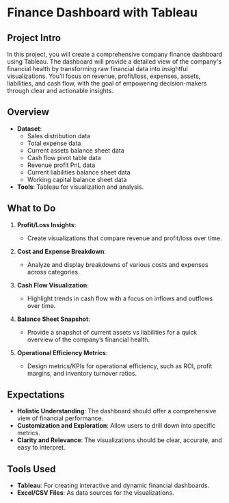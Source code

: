 # Finance Dashboard with Tableau

## Project Intro
In this project, you will create a comprehensive company finance dashboard using Tableau. The dashboard will provide a detailed view of the company's financial health by transforming raw financial data into insightful visualizations. You’ll focus on revenue, profit/loss, expenses, assets, liabilities, and cash flow, with the goal of empowering decision-makers through clear and actionable insights.

## Overview
- **Dataset**: 
  - Sales distribution data
  - Total expense data
  - Current assets balance sheet data
  - Cash flow pivot table data
  - Revenue profit PnL data
  - Current liabilities balance sheet data
  - Working capital balance sheet data
- **Tools**: Tableau for visualization and analysis.

## What to Do
1. **Profit/Loss Insights**:
   - Create visualizations that compare revenue and profit/loss over time.
   
2. **Cost and Expense Breakdown**:
   - Analyze and display breakdowns of various costs and expenses across categories.
   
3. **Cash Flow Visualization**:
   - Highlight trends in cash flow with a focus on inflows and outflows over time.

4. **Balance Sheet Snapshot**:
   - Provide a snapshot of current assets vs liabilities for a quick overview of the company’s financial health.
   
5. **Operational Efficiency Metrics**:
   - Design metrics/KPIs for operational efficiency, such as ROI, profit margins, and inventory turnover ratios.

## Expectations
- **Holistic Understanding**: The dashboard should offer a comprehensive view of financial performance.
- **Customization and Exploration**: Allow users to drill down into specific metrics.
- **Clarity and Relevance**: The visualizations should be clear, accurate, and easy to interpret.

## Tools Used
- **Tableau**: For creating interactive and dynamic financial dashboards.
- **Excel/CSV Files**: As data sources for the visualizations.

